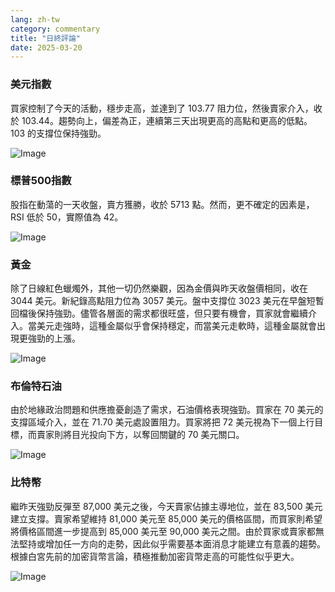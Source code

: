 ```yaml
---
lang: zh-tw
category: commentary
title: "日終評論"
date: 2025-03-20
---
```


### 美元指數

買家控制了今天的活動，穩步走高，並達到了 103.77 阻力位，然後賣家介入，收於 103.44。趨勢向上，偏差為正，連續第三天出現更高的高點和更高的低點。 103 的支撐位保持強勁。

![Image](https://markleighedu.github.io/img/Mar-2025/20-Mar-2025/usdindex.jpg)

### 標普500指數

股指在動蕩的一天收盤，賣方獲勝，收於 5713 點。然而，更不確定的因素是，RSI 低於 50，實際值為 42。

![Image](https://markleighedu.github.io/img/Mar-2025/20-Mar-2025/sp500.jpg)

### 黃金

除了日線紅色蠟燭外，其他一切仍然樂觀，因為金價與昨天收盤價相同，收在 3044 美元。新紀錄高點阻力位為 3057 美元。盤中支撐位 3023 美元在早盤短暫回檔後保持強勁。儘管各層面的需求都很旺盛，但只要有機會，買家就會繼續介入。當美元走強時，這種金屬似乎會保持穩定，而當美元走軟時，這種金屬就會出現更強勁的上漲。

![Image](https://markleighedu.github.io/img/Mar-2025/20-Mar-2025/gold.jpg)

### 布倫特石油

由於地緣政治問題和供應擔憂創造了需求，石油價格表現強勁。買家在 70 美元的支撐區域介入，並在 71.70 美元處設置阻力。買家將把 72 美元視為下一個上行目標，而賣家則將目光投向下方，以奪回關鍵的 70 美元關口。

![Image](https://markleighedu.github.io/img/Mar-2025/20-Mar-2025/brentoil.jpg)

### 比特幣

繼昨天強勁反彈至 87,000 美元之後，今天賣家佔據主導地位，並在 83,500 美元建立支撐。賣家希望維持 81,000 美元至 85,000 美元的價格區間，而買家則希望將價格區間進一步提高到 85,000 美元至 90,000 美元之間。由於買家或賣家都無法堅持或增加任一方向的走勢，因此似乎需要基本面消息才能建立有意義的趨勢。根據白宮先前的加密貨幣言論，積極推動加密貨幣走高的可能性似乎更大。

![Image](https://markleighedu.github.io/img/Mar-2025/20-Mar-2025/bitcoin.jpg)

